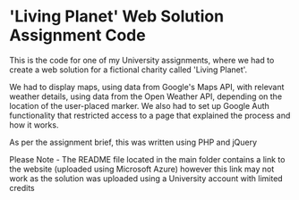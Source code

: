 # 'Living Planet' Web Solution Assignment Code

This is the code for one of my University assignments, where we had to create a web solution for a fictional charity called 'Living Planet'.

We had to display maps, using data from Google's Maps API, with relevant weather details, using data from the Open Weather API, depending on the location of the user-placed marker. We also had to set up Google Auth functionality that restricted access to a page that explained the process and how it works.

As per the assignment brief, this was written using PHP and jQuery

Please Note - The README file located in the main folder contains a link to the website (uploaded using Microsoft Azure) however this link may not work as the solution was uploaded using a University account with limited credits

